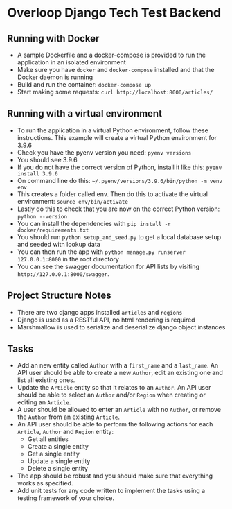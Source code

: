# Overloop Django Tech Test Backend

## Running with Docker

- A sample Dockerfile and a docker-compose is provided to run the application in an isolated environment
- Make sure you have `docker` and `docker-compose` installed and that the Docker daemon is running
- Build and run the container: `docker-compose up`
- Start making some requests: `curl http://localhost:8000/articles/`

## Running with a virtual environment

- To run the application in a virtual Python environment, follow these instructions. This example will create a virtual Python environment for 3.9.6
- Check you have the pyenv version you need: `pyenv versions`
- You should see 3.9.6
- If you do not have the correct version of Python, install it like this: `pyenv install 3.9.6`
- On command line do this: `~/.pyenv/versions/3.9.6/bin/python -m venv env`
- This creates a folder called env. Then do this to activate the virtual environment: `source env/bin/activate`
- Lastly do this to check that you are now on the correct Python version: `python --version`
- You can install the dependencies with `pip install -r docker/requirements.txt`
- You should run `python setup_and_seed.py` to get a local database setup and seeded with lookup data
- You can then run the app with `python manage.py runserver 127.0.0.1:8000` in the root directory
- You can see the swagger documentation for API lists by visiting `http://127.0.0.1:8000/swagger`.
## Project Structure Notes

- There are two django apps installed `articles` and `regions`
- Django is used as a RESTful API, no html rendering is required
- Marshmallow is used to serialize and deserialize django object instances

## Tasks

- Add an new entity called `Author` with a `first_name` and a `last_name`. An API user should be able to create a new `Author`, edit an existing one and list all existing ones.
- Update the `Article` entity so that it relates to an `Author`. An API user should be able to select an `Author` and/or `Region` when creating or editing an `Article`.
- A user should be allowed to enter an `Article` with no `Author`, or remove the `Author` from an existing `Article`.
- An API user should be able to perform the following actions for each `Article`, `Author` and `Region` entity:
    - Get all entities
    - Create a single entity
    - Get a single entity
    - Update a single entity
    - Delete a single entity
- The app should be robust and you should make sure that everything works as specified.
- Add unit tests for any code written to implement the tasks using a testing framework of your choice.
